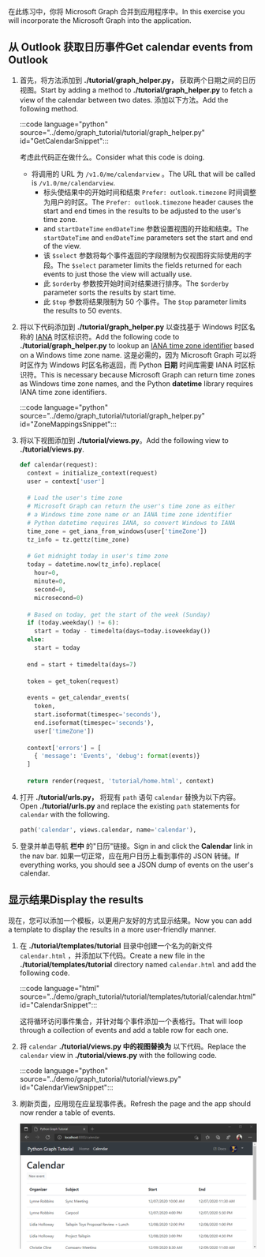 <!-- markdownlint-disable MD002 MD041 -->

<span data-ttu-id="f4616-101">在此练习中，你将 Microsoft Graph 合并到应用程序中。</span><span class="sxs-lookup"><span data-stu-id="f4616-101">In this exercise you will incorporate the Microsoft Graph into the application.</span></span>

## <a name="get-calendar-events-from-outlook"></a><span data-ttu-id="f4616-102">从 Outlook 获取日历事件</span><span class="sxs-lookup"><span data-stu-id="f4616-102">Get calendar events from Outlook</span></span>

1. <span data-ttu-id="f4616-103">首先，将方法添加到 **./tutorial/graph_helper.py，** 获取两个日期之间的日历视图。</span><span class="sxs-lookup"><span data-stu-id="f4616-103">Start by adding a method to **./tutorial/graph_helper.py** to fetch a view of the calendar between two dates.</span></span> <span data-ttu-id="f4616-104">添加以下方法。</span><span class="sxs-lookup"><span data-stu-id="f4616-104">Add the following method.</span></span>

    :::code language="python" source="../demo/graph_tutorial/tutorial/graph_helper.py" id="GetCalendarSnippet":::

    <span data-ttu-id="f4616-105">考虑此代码正在做什么。</span><span class="sxs-lookup"><span data-stu-id="f4616-105">Consider what this code is doing.</span></span>

    - <span data-ttu-id="f4616-106">将调用的 URL 为 `/v1.0/me/calendarview` 。</span><span class="sxs-lookup"><span data-stu-id="f4616-106">The URL that will be called is `/v1.0/me/calendarview`.</span></span>
        - <span data-ttu-id="f4616-107">标头使结果中的开始时间和结束 `Prefer: outlook.timezone` 时间调整为用户的时区。</span><span class="sxs-lookup"><span data-stu-id="f4616-107">The `Prefer: outlook.timezone` header causes the start and end times in the results to be adjusted to the user's time zone.</span></span>
        - <span data-ttu-id="f4616-108">and `startDateTime` `endDateTime` 参数设置视图的开始和结束。</span><span class="sxs-lookup"><span data-stu-id="f4616-108">The `startDateTime` and `endDateTime` parameters set the start and end of the view.</span></span>
        - <span data-ttu-id="f4616-109">该 `$select` 参数将每个事件返回的字段限制为仅视图将实际使用的字段。</span><span class="sxs-lookup"><span data-stu-id="f4616-109">The `$select` parameter limits the fields returned for each events to just those the view will actually use.</span></span>
        - <span data-ttu-id="f4616-110">此 `$orderby` 参数按开始时间对结果进行排序。</span><span class="sxs-lookup"><span data-stu-id="f4616-110">The `$orderby` parameter sorts the results by start time.</span></span>
        - <span data-ttu-id="f4616-111">此 `$top` 参数将结果限制为 50 个事件。</span><span class="sxs-lookup"><span data-stu-id="f4616-111">The `$top` parameter limits the results to 50 events.</span></span>

1. <span data-ttu-id="f4616-112">将以下代码添加到 **./tutorial/graph_helper.py** 以查找基于 Windows 时区名称的 [IANA](https://www.iana.org/time-zones) 时区标识符。</span><span class="sxs-lookup"><span data-stu-id="f4616-112">Add the following code to **./tutorial/graph_helper.py** to lookup an [IANA time zone identifier](https://www.iana.org/time-zones) based on a Windows time zone name.</span></span> <span data-ttu-id="f4616-113">这是必需的，因为 Microsoft Graph 可以将时区作为 Windows 时区名称返回，而 Python **日期** 时间库需要 IANA 时区标识符。</span><span class="sxs-lookup"><span data-stu-id="f4616-113">This is necessary because Microsoft Graph can return time zones as Windows time zone names, and the Python **datetime** library requires IANA time zone identifiers.</span></span>

    :::code language="python" source="../demo/graph_tutorial/tutorial/graph_helper.py" id="ZoneMappingsSnippet":::

1. <span data-ttu-id="f4616-114">将以下视图添加到 **./tutorial/views.py**。</span><span class="sxs-lookup"><span data-stu-id="f4616-114">Add the following view to **./tutorial/views.py**.</span></span>

    ```python
    def calendar(request):
      context = initialize_context(request)
      user = context['user']

      # Load the user's time zone
      # Microsoft Graph can return the user's time zone as either
      # a Windows time zone name or an IANA time zone identifier
      # Python datetime requires IANA, so convert Windows to IANA
      time_zone = get_iana_from_windows(user['timeZone'])
      tz_info = tz.gettz(time_zone)

      # Get midnight today in user's time zone
      today = datetime.now(tz_info).replace(
        hour=0,
        minute=0,
        second=0,
        microsecond=0)

      # Based on today, get the start of the week (Sunday)
      if (today.weekday() != 6):
        start = today - timedelta(days=today.isoweekday())
      else:
        start = today

      end = start + timedelta(days=7)

      token = get_token(request)

      events = get_calendar_events(
        token,
        start.isoformat(timespec='seconds'),
        end.isoformat(timespec='seconds'),
        user['timeZone'])

      context['errors'] = [
        { 'message': 'Events', 'debug': format(events)}
      ]

      return render(request, 'tutorial/home.html', context)
    ```

1. <span data-ttu-id="f4616-115">打开 **./tutorial/urls.py，** 将现有 `path` 语句 `calendar` 替换为以下内容。</span><span class="sxs-lookup"><span data-stu-id="f4616-115">Open **./tutorial/urls.py** and replace the existing `path` statements for `calendar` with the following.</span></span>

    ```python
    path('calendar', views.calendar, name='calendar'),
    ```

1. <span data-ttu-id="f4616-116">登录并单击导航 **栏中** 的"日历"链接。</span><span class="sxs-lookup"><span data-stu-id="f4616-116">Sign in and click the **Calendar** link in the nav bar.</span></span> <span data-ttu-id="f4616-117">如果一切正常，应在用户日历上看到事件的 JSON 转储。</span><span class="sxs-lookup"><span data-stu-id="f4616-117">If everything works, you should see a JSON dump of events on the user's calendar.</span></span>

## <a name="display-the-results"></a><span data-ttu-id="f4616-118">显示结果</span><span class="sxs-lookup"><span data-stu-id="f4616-118">Display the results</span></span>

<span data-ttu-id="f4616-119">现在，您可以添加一个模板，以更用户友好的方式显示结果。</span><span class="sxs-lookup"><span data-stu-id="f4616-119">Now you can add a template to display the results in a more user-friendly manner.</span></span>

1. <span data-ttu-id="f4616-120">在 **./tutorial/templates/tutorial** 目录中创建一个名为的新文件 `calendar.html` ，并添加以下代码。</span><span class="sxs-lookup"><span data-stu-id="f4616-120">Create a new file in the **./tutorial/templates/tutorial** directory named `calendar.html` and add the following code.</span></span>

    :::code language="html" source="../demo/graph_tutorial/tutorial/templates/tutorial/calendar.html" id="CalendarSnippet":::

    <span data-ttu-id="f4616-121">这将循环访问事件集合，并针对每个事件添加一个表格行。</span><span class="sxs-lookup"><span data-stu-id="f4616-121">That will loop through a collection of events and add a table row for each one.</span></span>

1. <span data-ttu-id="f4616-122">将 `calendar` **./tutorial/views.py 中的视图替换为** 以下代码。</span><span class="sxs-lookup"><span data-stu-id="f4616-122">Replace the `calendar` view in **./tutorial/views.py** with the following code.</span></span>

    :::code language="python" source="../demo/graph_tutorial/tutorial/views.py" id="CalendarViewSnippet":::

1. <span data-ttu-id="f4616-123">刷新页面，应用现在应呈现事件表。</span><span class="sxs-lookup"><span data-stu-id="f4616-123">Refresh the page and the app should now render a table of events.</span></span>

    ![事件表的屏幕截图](./images/add-msgraph-01.png)
